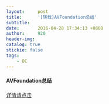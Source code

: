 ```yaml
---
layout:     post
title:      '[转载]AVFoundation总结'
subtitle:   
date:       2016-04-28 17:34:13 +0800
author:     920
header-img: 
catalog: true
stickie: false
tags:
    - OC
---
```


#### AVFoundation总结

[详情请点击](https://www.cnblogs.com/mfryf/archive/2012/03/10/2389121.html)